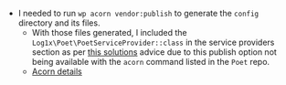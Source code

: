 - I needed to run `wp acorn vendor:publish` to generate the `config` directory and its files. 
  - With those files generated, I included the `Log1x\Poet\PoetServiceProvider::class` in the service providers section as per [this solutions](https://github.com/Log1x/navi) advice due to this publish option not being available with the `acorn` command listed in the `Poet` repo.
  - [Acorn details](https://github.com/roots/acorn)